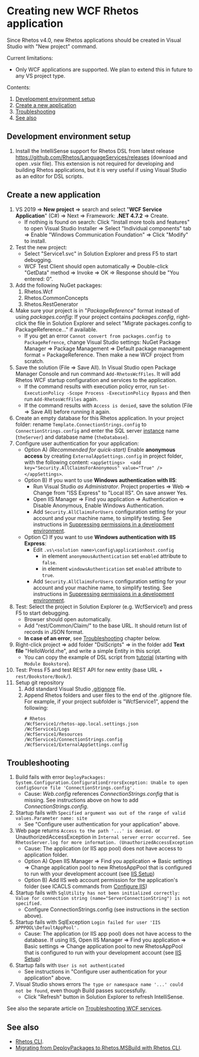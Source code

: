 # Creating new WCF Rhetos application

Since Rhetos v4.0, new Rhetos applications should be created in Visual Studio with "New project" command.

Current limitations:

* Only WCF applications are supported. We plan to extend this in future to any VS project type.

Contents:

1. [Development environment setup](#development-environment-setup)
2. [Create a new application](#create-a-new-application)
3. [Troubleshooting](#troubleshooting)
4. [See also](#see-also)

## Development environment setup

1. Install the IntelliSense support for Rhetos DSL from latest release <https://github.com/Rhetos/LanguageServices/releases>
   (download and open *.vsix* file).
   This extension is not required for developing and building Rhetos applications,
   but it is very useful if using Visual Studio as an editor for DSL scripts.

## Create a new application

1. VS 2019 => **New project** => search and select "**WCF Service Application**" (C#) => Next => Framework: **.NET 4.7.2** => Create.
   * If nothing is found on search: Click "Install more tools and features" to open Visual Studio Installer => Select "Individual components" tab => Enable "Windows Communication Foundation" => Click "Modify" to install.
2. Test the new project:
   * Select "Service1.svc" in Solution Explorer and press F5 to start debugging.
   * WCF Test Client should open automatically => Double-click "GetData" method => Invoke => OK => Response should be "You entered: 0".
3. Add the following NuGet packages:
   1. Rhetos.Wcf
   2. Rhetos.CommonConcepts
   3. Rhetos.RestGenerator
4. Make sure your project is in "*PackageReference*" format instead of using *packages.config*:
   If your project contains *packages.config*, right-click the file in Solution Explorer
   and select "Migrate packages.config to PackageReference..." if available.
   * If you get an error `Cannot convert from packages.config to PackageRefrence`,
     change Visual Studio settings: NuGet Package Manager => Package Management => Default package management format = PackageReference.
     Then make a new WCF project from scratch.
5. Save the solution (File => Save All). In Visual Studio open Package Manager Console
   and run command `Add-RhetosWcfFiles`. It will add Rhetos WCF startup configuration and services
   to the application.
   * If the command results with execution policy error, run `Set-ExecutionPolicy -Scope Process -ExecutionPolicy Bypass` and then run `Add-RhetosWcfFiles` again.
   * If the command results with `Access is denied`, save the solution (File => Save All) before running it again.
6. Create an empty database for this Rhetos application.
   In your project folder: rename `Template.ConnectionStrings.config` to `ConnectionStrings.config`
   and enter the SQL server [instance](https://stackoverflow.com/a/45789478/2086516) name (`theServer`)
   and database name (`theDatabase`).
7. Configure user authentication for your application:
   * Option A) *(Recommended for quick-start)* Enable **anonymous access** by creating `ExternalAppSettings.config` in project folder, with the following content:
     `<appSettings>  <add key="Security.AllClaimsForAnonymous" value="True" />  </appSettings>`.
   * Option B) If you want to use **Windows authentication with IIS**:
      * Run Visual Studio *as Administrator*. Project properties => Web => Change from "ISS Express" to "Local IIS". On save answer Yes.
      * Open IIS Manager => Find you application => Authentication => Disable Anonymous, Enable Windows Authentication.
      * Add `Security.AllClaimsForUsers` configuration setting for your account and your
        machine name, to simplify testing. See instructions in
        [Suppressing permissions in a development environment](Basic-permissions#suppressing-permissions-in-a-development-environment).
   * Option C) If you want to use **Windows authentication with IIS Express**:
     * Edit `.vs\<solution name>\config\applicationhost.config`
       * in element `anonymousAuthentication` set `enabled` attribute to `false`.
       * in element `windowsAuthentication` set `enabled` attribute to `true`.
     * Add `Security.AllClaimsForUsers` configuration setting for your account and your
       machine name, to simplify testing. See instructions in
       [Suppressing permissions in a development environment](Basic-permissions#suppressing-permissions-in-a-development-environment).
8. Test: Select the project in Solution Explorer (e.g. WcfService1) and press F5 to start debugging.
    * Browser should open automatically.
    * Add "rest/Common/Claim/" to the base URL. It should return list of records in JSON format.
    * **In case of an error**, see [Troubleshooting](#troubleshooting) chapter below.
9. Right-click project => add folder "DslScripts" => in the folder add **Text file** "HelloWorld.rhe", and write a simple Entity in this script.
    * You can copy the example of DSL script from
      [tutorial](Create-your-first-Rhetos-application)
      (starting with `Module Bookstore`).
10. Test: Press F5 and test REST API for new entity (base URL + `rest/Bookstore/Book/`).
11. Setup git repository
    1. Add standard Visual Studio [.gitignore](https://github.com/github/gitignore/blob/master/VisualStudio.gitignore) file.
    2. Append Rhetos folders and user files to the end of the .gitignore file.
       For example, if your project subfolder is "WcfService1", append the following:
       ```text
       # Rhetos
       /WcfService1/rhetos-app.local.settings.json
       /WcfService1/Logs
       /WcfService1/Resources
       /WcfService1/ConnectionStrings.config
       /WcfService1/ExternalAppSettings.config
       ```

## Troubleshooting

1. Build fails with error `DeployPackages: System.Configuration.ConfigurationErrorsException: Unable to open configSource file 'ConnectionStrings.config'.`
   * Cause: *Web.config* references *ConnectionStrings.config* that is missing. See instructions above on how to add *ConnectionStrings.config*.
2. Startup fails with `Specified argument was out of the range of valid values.Parameter name: site`
   * See "Configure user authentication for your application" above.
3. Web page returns `Access to the path '...' is denied.` or UnauthorizedAccessException in `Internal server error occurred. See RhetosServer.log for more information. (UnauthorizedAccessException`
   * Cause: The application (or IIS app pool) does not have access to application folder.
   * Option A) Open IIS Manager => Find you application => Basic settings => Change application pool to new RhetosAppPool that is configured to run with your development account (see [IIS Setup](Development-environment-setup#iis-setup))
   * Option B) Add IIS web account permission for the application's folder (see ICACLS commands from [Configure IIS](https://github.com/Rhetos/AspNetFormsAuth#2-configure-iis))
4. Startup fails with `SqlUtility has not been initialized correctly: Value for connection string (name="ServerConnectionString") is not specified.`
   * Configure ConnectionStrings.config (see instructions in the section above).
5. Startup fails with SqlException `Login failed for user 'IIS APPPOOL\DefaultAppPool'.`
   * Cause: The application (or IIS app pool) does not have access to the database. If using IIS, Open IIS Manager => Find you application => Basic settings => Change application pool to new RhetosAppPool that is configured to run with your development account (see [IIS Setup](Development-environment-setup#iis-setup))
6. Startup fails with `User is not authenticated`
   * See instructions in "Configure user authentication for your application" above.
7. Visual Studio shows errors `The type or namespace name '...' could not be found`, even though Build passes successfully.
   * Click "Refresh" button in Solution Explorer to refresh IntelliSense.

See also the separate article on [Troubleshooting WCF services](Troubleshooting-WCF-services).

## See also

* [Rhetos CLI](Rhetos-CLI).
* [Migrating from DeployPackages to Rhetos.MSBuild with Rhetos CLI](Migrating-from-DeployPackages-to-Rhetos-CLI).
